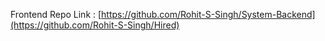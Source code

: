 Frontend Repo Link : [https://github.com/Rohit-S-Singh/System-Backend](https://github.com/Rohit-S-Singh/Hired)
